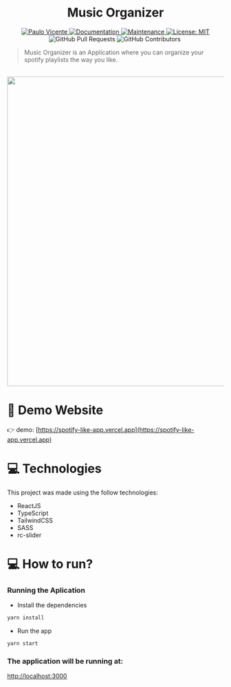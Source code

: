 <h1 align="center">Music Organizer</h1>

<p align="center">
  <a href="https://www.linkedin.com/in/paulo-vicente-6abab0198/">
    <img alt="Paulo Vicente" src="https://img.shields.io/badge/-PauloVicente-c9c9c9?style=flat&logo=Linkedin&logoColor=white" />
  </a>
  <a href="https://github.com/0xb0b1/spotify-like-app#readme">
    <img alt="Documentation" src="https://img.shields.io/badge/documentation-yes-c9c9c9.svg" target="_blank" />
  </a>
  <a href="https://github.com/0xb0b1/spotify-like-app/graphs/commit-activity">
    <img alt="Maintenance" src="https://img.shields.io/badge/Maintained%3F-yes-c9c9c9.svg" target="_blank" />
  </a>
  <a href="https://github.com/0xb0b1/spotify-like-app/blob/master/LICENSE">
    <img alt="License: MIT" src="https://img.shields.io/badge/License-MIT-c9c9c9.svg" target="_blank" />
  </a>
  <img alt="GitHub Pull Requests" src="https://img.shields.io/github/issues-pr/0xb0b1/music-organizer?color=c9c9c9" />
  <img alt="GitHub Contributors" src="https://img.shields.io/github/contributors/0xb0b1/music-organizer?color=c9c9c9" />
  <img alt="" src="https://img.shields.io/github/repo-size/0xb0b1/spotify-like-app?color=c9c9c9" />
</p>

> Music Organizer is an Application where you can organize your spotify playlists the way you like.


<br />
<div align="center">
  <img src="https://github.com/0xb0b1/spotify-like-app/blob/master/2022-05-23-210117_1920x1080_scrot.png" width="720">
</div>


# :eyes: Demo Website
👉  demo: [https://spotify-like-app.vercel.app](https://spotify-like-app.vercel.app)

# :computer: Technologies
This project was made using the follow technologies:

* ReactJS
* TypeScript
* TailwindCSS
* SASS
* rc-slider

# :computer: How to run?

### Running the Aplication

* Install the dependencies
```bash 
yarn install
```
* Run the app
```bash
yarn start
```


### The application will be running at:

[http://localhost:3000](http://localhost:3000)

